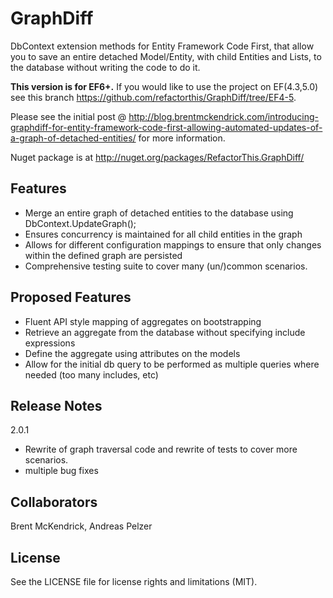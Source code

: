GraphDiff
=========

DbContext extension methods for Entity Framework Code First, that allow you to save an entire detached Model/Entity, with child Entities and Lists, to the database without writing the code to do it.

**This version is for EF6+.** If you would like to use the project on EF(4.3,5.0) see this branch https://github.com/refactorthis/GraphDiff/tree/EF4-5.

Please see the initial post @ http://blog.brentmckendrick.com/introducing-graphdiff-for-entity-framework-code-first-allowing-automated-updates-of-a-graph-of-detached-entities/ for more information.

Nuget package is at http://nuget.org/packages/RefactorThis.GraphDiff/

## Features

 - Merge an entire graph of detached entities to the database using DbContext.UpdateGraph<T>();
 - Ensures concurrency is maintained for all child entities in the graph
 - Allows for different configuration mappings to ensure that only changes within the defined graph are persisted
 - Comprehensive testing suite to cover many (un/)common scenarios.
 
## Proposed Features

 - Fluent API style mapping of aggregates on bootstrapping
 - Retrieve an aggregate from the database without specifying include expressions
 - Define the aggregate using attributes on the models
 - Allow for the initial db query to be performed as multiple queries where needed (too many includes, etc)

## Release Notes

2.0.1
 - Rewrite of graph traversal code and rewrite of tests to cover more scenarios.
 - multiple bug fixes

## Collaborators

Brent McKendrick, Andreas Pelzer

## License

See the LICENSE file for license rights and limitations (MIT).
